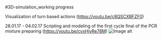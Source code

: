 #3D-simulation_working progress

Visualization of turn based actions (https://youtu.be/c8QSCXBFZF0)

28.01.17 - 04.02.17 Scripting and modeling of the first cycle final of the  PCR mixture preparing (https://youtu.be/cvxHjyRe78M)
![Image alt](https://github.com/Nikolay-Odessa/3D-simulation/raw/master/Resource_photo/04.02.17.png)
